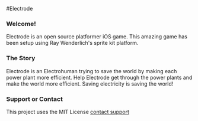 #Electrode

### Welcome!
Electrode is an open source platformer iOS game. This amazing game has been setup using Ray Wenderlich's sprite kit platform. 
### The Story
Electrode is an Electrohuman trying to save the world by making each power plant more efficient. Help Electrode get through the power plants and make the world more efficient. Saving electricity is saving the world!

### Support or Contact
This project uses the MIT License
[contact support](https://maanit.me/)
